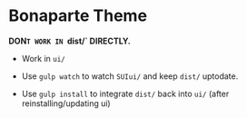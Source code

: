 # Bonaparte Theme


__DON`T WORK IN `dist/` DIRECTLY.__


- Work in `ui/`

- Use `gulp watch` to watch `SUIui/` and keep `dist/` uptodate.

- Use `gulp install` to integrate `dist/` back into `ui/` (after reinstalling/updating ui)